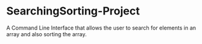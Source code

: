 # SearchingSorting-Project
A Command Line Interface that allows the user to search for elements in an array and also sorting the array. 
